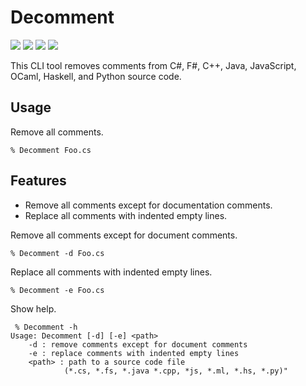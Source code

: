# Decomment
<img src="https://img.shields.io/badge/FSharp-7.0-purple"> <img src="https://img.shields.io/badge/NUnit-3.13.3-yellow"> <img src="https://img.shields.io/badge/DotNet-7.0-green"> <img src="https://img.shields.io/badge/License-MIT-blue">



This CLI tool removes comments from C#, F#, C++, Java, JavaScript, OCaml, Haskell, 
and Python source code. 


## Usage
Remove all comments.
```
% Decomment Foo.cs
```

## Features
- Remove all comments except for documentation comments.
- Replace all comments with indented empty lines.


Remove all comments except for document comments.
```
% Decomment -d Foo.cs
```

Replace all comments with indented empty lines.
```
% Decomment -e Foo.cs
```

Show help.
```
 % Decomment -h
Usage: Decomment [-d] [-e] <path>
    -d : remove comments except for document comments
    -e : replace comments with indented empty lines 
    <path> : path to a source code file
            (*.cs, *.fs, *.java *.cpp, *js, *.ml, *.hs, *.py)"

```

